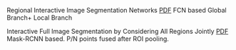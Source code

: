
Regional Interactive Image Segmentation Networks  [PDF](https://ieeexplore.ieee.org/stamp/stamp.jsp?tp=&arnumber=8237559)
FCN based 
Global Branch+ Local Branch 

Interactive Full Image Segmentation by Considering All Regions Jointly  [PDF](https://arxiv.org/pdf/1812.01888.pdf)
Mask-RCNN based. 
P/N points fused after ROI pooling. 
